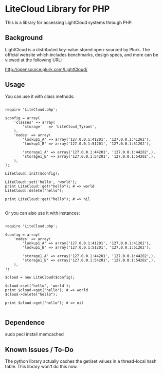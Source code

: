 # LiteCloud Library for PHP
This is a library for accessing LightCloud systems through PHP.

## Background

LightCloud is a distributed key-value stored open-sourced by Plurk.
The official website which includes benchmarks, design specs, and
more can be viewed at the following URL:

http://opensource.plurk.com/LightCloud/

## Usage

You can use it with class methods:

<pre>
<code>
require 'LiteCloud.php';

$config = array(
	'classes' => array(
		'storage' 	=> 'LiteCloud_Tyrant',
	),
	'nodes' => array(	
		'lookup1_A' => array('127.0.0.1:41201', '127.0.0.1:41202'),
		'lookup1_B' => array('127.0.0.1:51201', '127.0.0.1:51202'),

		'storage1_A' => array('127.0.0.1:44201', '127.0.0.1:44202',),
		'storage1_B' => array('127.0.0.1:54201', '127.0.0.1:54202',),
	),
);

LiteCloud::init($config);

LiteCloud::set('hello', 'world');
print LiteCloud::get("hello"); # => world
LiteCloud::delete("hello");

print LiteCloud::get("hello"); # => nil
</code>
</pre>

Or you can also use it with instances:

<pre>
<code>
require 'LiteCloud.php';

$config = array(
	'nodes' => array(	
		'lookup1_A' => array('127.0.0.1:41201', '127.0.0.1:41202'),
		'lookup1_B' => array('127.0.0.1:51201', '127.0.0.1:51202'),

		'storage1_A' => array('127.0.0.1:44201', '127.0.0.1:44202',),
		'storage1_B' => array('127.0.0.1:54201', '127.0.0.1:54202',),
	),
);

$cloud = new LiteCloud($config);

$cloud->set('hello', 'world');
print $cloud->get("hello"); # => world
$cloud->delete("hello");

print $cloud->get("hello"); # => nil
</code>
</pre>

## Dependence

  sudo pecl install memcached

## Known Issues / To-Do

The python library actually caches the get/set values in a thread-local
hash table. This library won't do this now.
